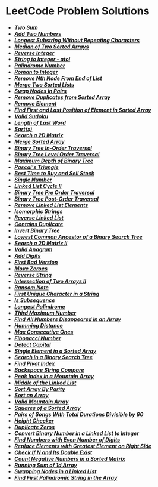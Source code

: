 # LeetCode Problem Solutions

-   **_[Two Sum](https://github.com/Razeen-Shaikh/leetcode/tree/main/0001.two-sums)_**
-   **_[Add Two Numbers](https://github.com/Razeen-Shaikh/leetcode/tree/main/0002.add-two-numbers)_**
-   **_[Longest Substring Without Repeating Characters](https://github.com/Razeen-Shaikh/leetcode/tree/main/0003.longest-substring-without-repeating-characters)_**
-   **_[Median of Two Sorted Arrays](https://github.com/Razeen-Shaikh/leetcode/tree/main/0004.median-of-two-sorted-arrays)_**
-   **_[Reverse Integer](https://github.com/Razeen-Shaikh/leetcode/tree/main/0007.reverse-integer)_**
-   **_[String to Integer - atoi](https://github.com/Razeen-Shaikh/leetcode/tree/main/0008.string-to-integer)_**
-   **_[Palindrome Number](https://github.com/Razeen-Shaikh/leetcode/tree/main/0009.palindrome-number)_**
-   **_[Roman to Integer](https://github.com/Razeen-Shaikh/leetcode/tree/main/0013.roman-to-integer)_**
-   **_[Remove Nth Node From End of List](https://github.com/Razeen-Shaikh/leetcode/tree/main/0019.remove-nth-node-from-end-of-list)_**
-   **_[Merge Two Sorted Lists](https://github.com/Razeen-Shaikh/leetcode/tree/main/0019.merge-two-sorted-lists)_**
-   **_[Swap Nodes in Pairs](https://github.com/Razeen-Shaikh/leetcode/tree/main/0024.swap-nodes-in-pairs)_**
-   **_[Remove Duplicates from Sorted Array](https://github.com/Razeen-Shaikh/leetcode/tree/main/0026.remove-duplicates-from-sorted-array)_**
-   **_[Remove Element](https://github.com/Razeen-Shaikh/leetcode/tree/main/0027.remove-element)_**
-   **_[Find First and Last Position of Element in Sorted Array](https://github.com/Razeen-Shaikh/leetcode/tree/main/0034.find-first-and-last-position-of-element)_**
-   **_[Valid Sudoku](https://github.com/Razeen-Shaikh/leetcode/tree/main/0036.valid-sudoku)_**
-   **_[Length of Last Word](https://github.com/Razeen-Shaikh/leetcode/tree/main/0058.length-of-last-word)_**
-   **_[Sqrt(x)](https://github.com/Razeen-Shaikh/leetcode/tree/main/0069.sqrt-of-x)_**
-   **_[Search a 2D Matrix](https://github.com/Razeen-Shaikh/leetcode/tree/main/0074.search-a-2d-matrix)_**
-   **_[Merge Sorted Array](https://github.com/Razeen-Shaikh/leetcode/tree/main/0088.merge-sorted-array)_**
-   **_[Binary Tree In-Order Traversal](https://github.com/Razeen-Shaikh/leetcode/tree/main/0094.binary-tree-inorder-traversal)_**
-   **_[Binary Tree Level Order Traversal](https://github.com/Razeen-Shaaikh/leetcode/tree/main/0102.binary-tree-level-order-traversal)_**
-   **_[Maximum Depth of Binary Tree](https://github.com/Razeen-Shaikh/leetcode/tree/main/0104.maximum-depth-of-binary-tree)_**
-   **_[Pascal's Triangle](https://github.com/Razeen-Shaikh/leetcode/tree/main/0118.pascal's-triangle)_**
-   **_[Best Time to Buy and Sell Stock](https://github.com/Razeen-Shaikh/leetcode/tree/main/0121.best-time-to-buy-sell-stock)_**
-   **_[Single Number](https://github.com/Razeen-Shaikh/leetcode/tree/main/0136.single-number)_**
-   **_[Linked List Cycle II](https://github.com/Razeen-Shaikh/leetcode/tree/main/0142.linked-list-cycle-ii)_**
-   **_[Binary Tree Pre Order Traversal](https://github.com/Razeen-Shaikh/leetcode/tree/main/0144.binary-tree-pre-order-traversal)_**
-   **_[Binary Tree Post-Order Traversal](https://github.com/Razeen-Shaikh/leetcode/tree/main/0145.binary-tree-post-order-traversal)_**
-   **_[Remove Linked List Elements](https://github.com/Razeen-Shaikh/leetcode/tree/main/0203.remove-linked-list-elements)_**
-   **_[Isomorphic Strings](https://github.com/Razeen-Shaikh/leetcode/tree/main/0205.isomorphic-strings)_**
-   **_[Reverse Linked List](https://github.com/Razeen-Shaikh/leetcode/tree/main/0206.reverse-linked-list)_**
-   **_[Contains Duplicate](https://github.com/Razeen-Shaikh/leetcode/tree/main/0217.contains-duplicate)_**
-   **_[Invert Binary Tree](https://github.com/Razeen-Shaikh/leetcode/tree/main/0226.invert-binary-tree)_**
-   **_[Lowest Common Ancestor of a Binary Search Tree](https://github.com/Razeen-Shaikh/leetcode/tree/main/0235.lowest-common-ancestor-of-a-binary-search-tree)_**
-   **_[Search a 2D Matrix II](https://github.com/Razeen-Shaikh/leetcode/tree/main/0240.search-a-2d-matrix-ii)_**
-   **_[Valid Anagram](https://github.com/Razeen-Shaikh/leetcode/tree/main/0242.valid-anagram)_**
-   **_[Add Digits](https://github.com/Razeen-Shaikh/leetcode/tree/main/0258.add-digits)_**
-   **_[First Bad Version](https://github.com/Razeen-Shaikh/leetcode/tree/main/0278.first-bad-version)_**
-   **_[Move Zeroes](https://github.com/Razeen-Shaikh/leetcode/tree/main/0283.move-zeroes)_**
-   **_[Reverse String](https://github.com/Razeen-Shaikh/leetcode/tree/main/0344.reverse-string)_**
-   **_[Intersection of Two Arrays II](https://github.com/Razeen-Shaikh/leetcode/tree/main/0350.intersection-of-two-arrays-ii)_**
-   **_[Ransom Note](https://github.com/Razeen-Shaikh/leetcode/tree/main/0383.ransom-note)_**
-   **_[First Unique Character in a String](https://github.com/Razeen-Shaikh/leetcode/tree/main/0387.first-unique-character-in-a-string)_**
-   **_[Is Subsequence](https://github.com/Razeen-Shaikh/leetcode/tree/main/0394.is-subsequence)_**
-   **_[Longest Palindrome](https://github.com/Razeen-Shaikh/leetcode/tree/main/0409.longest-palindrome)_**
-   **_[Third Maximum Number](https://github.com/Razeen-Shaikh/leetcode/tree/main/0414.third-maximum-number)_**
-   **_[Find All Numbers Disappeared in an Array](https://github.com/Razeen-Shaikh/leetcode/tree/main/0448.find-all-numbers-disappeared-in-an-array)_**
-   **_[Hamming Distance](https://github.com/Razeen-Shaikh/leetcode/tree/main/0461.hamming-distance)_**
-   **_[Max Consecutive Ones](https://github.com/Razeen-Shaikh/leetcode/tree/main/0485.max-consecutive-ones)_**
-   **_[Fibonacci Number](https://github.com/Razeen-Shaikh/leetcode/tree/main/0509.fibonacci-number)_**
-   **_[Detect Capital](https://github.com/Razeen-Shaikh/leetcode/tree/main/0520.detect-capital)_**
-   **_[Single Element in a Sorted Array](https://github.com/Razeen-Shaikh/leetcode/tree/main/0540.single-element-in-a-sorted-array)_**
-   **_[Search in a Binary Search Tree](https://github.com/Razeen-Shaikh/leetcode/tree/main/0700.search-in-a-binary-search-tree)_**
-   **_[Find Pivot Index](https://github.com/Razeen-Shaikh/leetcode/tree/main/724.find-pivot-index)_**
-   **_[Backspace String Compare](https://github.com/Razeen-Shaikh/leetcode/tree/main/844.backspace-str-compare)_**
-   **_[Peak Index in a Mountain Array](https://github.com/Razeen-Shaikh/leetcode/tree/main/852.peak-index-in-a-mountain-array)_**
-   **_[Middle of the Linked List](https://github.com/Razeen-Shaikh/leetcode/tree/main/876.middle_of-the-linked-list)_**
-   **_[Sort Array By Parity](https://github.com/Razeen-Shaikh/leetcode/tree/main/0905.sort-array-by-parity)_**
-   **_[Sort an Array](https://github.com/Razeen-Shaikh/leetcode/tree/main/0912.sort-an-array)_**
-   **_[Valid Mountain Array](https://github.com/Razeen-Shaikh/leetcode/tree/main/0941.valid-mountain-array)_**
-   **_[Squares of a Sorted Array](https://github.com/Razeen-Shaikh/leetcode/tree/main/0977.squares-of-a-sorted-array)_**
-   **_[Pairs of Songs With Total Durations Divisible by 60](https://github.com/Razeen-Shaikh/leetcode/tree/main/1010.pairs-of-a-sorted-array)_**
-   **_[Height Checker](https://github.com/Razeen-Shaikh/leetcode/tree/main/1051.height-checker)_**
-   **_[Duplicate Zeros](https://github.com/Razeen-Shaikh/leetcode/tree/main/1089.duplicate-zeros)_**
-   **_[Convert Binary Number in a Linked List to Integer](https://github.com/Razeen-Shaikh/leetcode/tree/main/1290.convert-binary-number-in-a-linked-list-to-integer)_**
-   **_[Find Numbers with Even Number of Digits](https://github.com/Razeen-Shaikh/leetcode/tree/main/1295.find-numbers-with-even-number-of-digits)_**
-   **_[Replace Elements with Greatest Element on Right Side](https://github.com/Razeen-Shaikh/leetcode/tree/main/1299.replace-elements-with-greatest-element-on-right-side)_**
-   **_[Check If N and Its Double Exist](https://github.com/Razeen-Shaikh/leetcode/tree/main/1346.check-if-n-and-its-double-exist)_**
-   **_[Count Negative Numbers in a Sorted Matrix](https://github.com/Razeen-Shaikh/leetcode/tree/main/1351.count-negative-numbers-in-a-sorted-matrix)_**
-   **_[Running Sum of 1d Array](https://github.com/Razeen-Shaikh/leetcode/tree/main/1480.running-sum-of-1d-array)_**
-   **_[Swapping Nodes in a Linked List](https://github.com/Razeen-Shaikh/leetcode/tree/main/1721.swapping-nodes-in-a-linked-list)_**
-   **_[Find First Palindromic String in the Array](https://github.com/Razeen-Shaikh/leetcode/tree/main/2018.find-first-palindromic-string-in-the-array)_**
